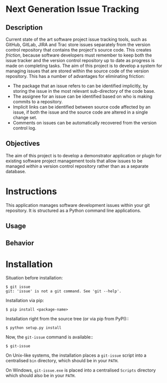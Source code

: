 # Next Generation Issue Tracking

## Description

Current state of the art software project issue tracking tools, such as GitHub, GitLab, JIRA and Trac store issues separately from the version control repository that contains the project's source code. This creates *friction*, because software developers must remember to keep both the issue tracker and the version control repository up to date as progress is made on completing tasks. The aim of this project is to develop a system for managing issues that are stored within the source code of the version repository. This has a number of advantages for eliminating friction:

* The package that an issue refers to can be identified implicitly, by storing the issue in the most relevant sub-directory of the code base.
* The assignee for an issue can be identified based on who is making commits to a
repository.
* Implicit links can be identified between source code affected by an issue, if both the issue and the source code are altered in a single change set.
* Comments on issues can be automatically recovered from the version control log.

## Objectives

The aim of this project is to develop a demonstrator application or plugin for existing software project management tools that allow issues to be managed *within* a version control repository rather than as a separate database.




# Instructions


This application manages software development issues within your git repository.
It is structured as a Python command line applications.


## Usage




## Behavior



# Installation

Situation before installation:

    $ git issue
    git: 'issue' is not a git command. See 'git --help'.

Installation via pip:

    $ pip install <package-name>

Installation right from the source tree (or via pip from PyPI)::

    $ python setup.py install

Now, the ``git-issue`` command is available::

    $ git-issue



On Unix-like systems, the installation places a ``git-issue`` script into a centralised ``bin`` directory, which should be in your ``PATH``. 

On Windows, ``git-issue.exe`` is placed into a centralised ``Scripts`` directory which
should also be in your ``PATH``.

